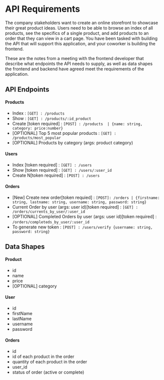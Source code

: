 # API Requirements
The company stakeholders want to create an online storefront to showcase their great product ideas. Users need to be able to browse an index of all products, see the specifics of a single product, and add products to an order that they can view in a cart page. You have been tasked with building the API that will support this application, and your coworker is building the frontend.

These are the notes from a meeting with the frontend developer that describe what endpoints the API needs to supply, as well as data shapes the frontend and backend have agreed meet the requirements of the application. 

## API Endpoints
#### Products
- Index : ``[GET] : /products``
- Show : ``[GET] : /products/:id_product``
- Create [token required] : 
    ``[POST] : /products  | {name: string, category: price:number} ``
- [OPTIONAL] Top 5 most popular products :  ``[GET] : /products/most_popular``
- [OPTIONAL] Products by category (args: product category)

#### Users
- Index [token required] : ``[GET] : /users``
- Show [token required] : ``[GET] : /users/:user_id``
- Create N[token required] : ``[POST] : /users``

#### Orders
- [New] Create new order[token requied] : ``[POST]: /orders | {firstname: string, lastname: string, username: string, password: string}``
- Current Order by user (args: user id)[token required] : ``[GET] : /orders/currents_by_user/:user_id``
- [OPTIONAL] Completed Orders by user (args: user id)[token required] : ``/orders/completeds_by_user/:user_id``
- To generate new token : ``[POST] : /users/verify {username: string, password: string}``


## Data Shapes
#### Product
-  id
- name
- price
- [OPTIONAL] category

#### User
- id
- firstName
- lastName
- username
- password

#### Orders
- id
- id of each product in the order
- quantity of each product in the order
- user_id
- status of order (active or complete)

